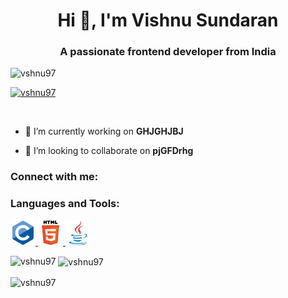 <h1 align="center">Hi 👋, I'm Vishnu Sundaran</h1>
<h3 align="center">A passionate frontend developer from India</h3>

<p align="left"> <img src="https://komarev.com/ghpvc/?username=vshnu97&label=Profile%20views&color=0e75b6&style=flat" alt="vshnu97" /> </p>

<p align="left"> <a href="https://github.com/ryo-ma/github-profile-trophy"><img src="https://github-profile-trophy.vercel.app/?username=vshnu97" alt="vshnu97" /></a> </p>

<p align="left"> <a href="https://twitter.com/" target="blank"><img src="https://img.shields.io/twitter/follow/?logo=twitter&style=for-the-badge" alt="" /></a> </p>

- 🔭 I’m currently working on **GHJGHJBJ**

- 👯 I’m looking to collaborate on **pjGFDrhg**

<h3 align="left">Connect with me:</h3>
<p align="left">
</p>

<h3 align="left">Languages and Tools:</h3>
<p align="left"> <a href="https://www.cprogramming.com/" target="_blank" rel="noreferrer"> <img src="https://raw.githubusercontent.com/devicons/devicon/master/icons/c/c-original.svg" alt="c" width="40" height="40"/> </a> <a href="https://www.w3.org/html/" target="_blank" rel="noreferrer"> <img src="https://raw.githubusercontent.com/devicons/devicon/master/icons/html5/html5-original-wordmark.svg" alt="html5" width="40" height="40"/> </a> <a href="https://www.java.com" target="_blank" rel="noreferrer"> <img src="https://raw.githubusercontent.com/devicons/devicon/master/icons/java/java-original.svg" alt="java" width="40" height="40"/> </a> </p>

<p><img align="left" src="https://github-readme-stats.vercel.app/api/top-langs?username=vshnu97&show_icons=true&locale=en&layout=compact" alt="vshnu97" /></p>

<p>&nbsp;<img align="center" src="https://github-readme-stats.vercel.app/api?username=vshnu97&show_icons=true&locale=en" alt="vshnu97" /></p>

<p><img align="center" src="https://github-readme-streak-stats.herokuapp.com/?user=vshnu97&" alt="vshnu97" /></p>
